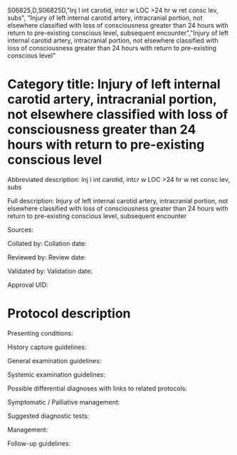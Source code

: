 S06825,D,S06825D,"Inj l int carotid, intcr w LOC >24 hr w ret consc lev, subs", "Injury of left internal carotid artery, intracranial portion, not elsewhere classified with loss of consciousness greater than 24 hours with return to pre-existing conscious level, subsequent encounter","Injury of left internal carotid artery, intracranial portion, not elsewhere classified with loss of consciousness greater than 24 hours with return to pre-existing conscious level"
# Category title: Injury of left internal carotid artery, intracranial portion, not elsewhere classified with loss of consciousness greater than 24 hours with return to pre-existing conscious level

Abbreviated description: Inj l int carotid, intcr w LOC >24 hr w ret consc lev, subs

Full description: Injury of left internal carotid artery, intracranial portion, not elsewhere classified with loss of consciousness greater than 24 hours with return to pre-existing conscious level, subsequent encounter

Sources:

Collated by:
Collation date:

Reviewed by:
Review date:

Validated by:
Validation date:

Approval UID:

# Protocol description

Presenting conditions:

History capture guidelines:

General examination guidelines:

Systemic examination guidelines:

Possible differential diagnoses with links to related protocols:

Symptomatic / Palliative management:

Suggested diagnostic tests:

Management:

Follow-up guidelines:
